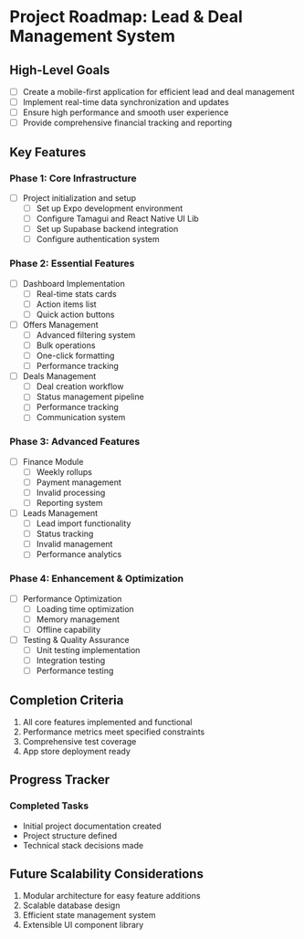 # Project Roadmap: Lead & Deal Management System

## High-Level Goals
- [ ] Create a mobile-first application for efficient lead and deal management
- [ ] Implement real-time data synchronization and updates
- [ ] Ensure high performance and smooth user experience
- [ ] Provide comprehensive financial tracking and reporting

## Key Features

### Phase 1: Core Infrastructure
- [ ] Project initialization and setup
  - [ ] Set up Expo development environment
  - [ ] Configure Tamagui and React Native UI Lib
  - [ ] Set up Supabase backend integration
  - [ ] Configure authentication system

### Phase 2: Essential Features
- [ ] Dashboard Implementation
  - [ ] Real-time stats cards
  - [ ] Action items list
  - [ ] Quick action buttons

- [ ] Offers Management
  - [ ] Advanced filtering system
  - [ ] Bulk operations
  - [ ] One-click formatting
  - [ ] Performance tracking

- [ ] Deals Management
  - [ ] Deal creation workflow
  - [ ] Status management pipeline
  - [ ] Performance tracking
  - [ ] Communication system

### Phase 3: Advanced Features
- [ ] Finance Module
  - [ ] Weekly rollups
  - [ ] Payment management
  - [ ] Invalid processing
  - [ ] Reporting system

- [ ] Leads Management
  - [ ] Lead import functionality
  - [ ] Status tracking
  - [ ] Invalid management
  - [ ] Performance analytics

### Phase 4: Enhancement & Optimization
- [ ] Performance Optimization
  - [ ] Loading time optimization
  - [ ] Memory management
  - [ ] Offline capability

- [ ] Testing & Quality Assurance
  - [ ] Unit testing implementation
  - [ ] Integration testing
  - [ ] Performance testing

## Completion Criteria
1. All core features implemented and functional
2. Performance metrics meet specified constraints
3. Comprehensive test coverage
4. App store deployment ready

## Progress Tracker
### Completed Tasks
- Initial project documentation created
- Project structure defined
- Technical stack decisions made

## Future Scalability Considerations
1. Modular architecture for easy feature additions
2. Scalable database design
3. Efficient state management system
4. Extensible UI component library

